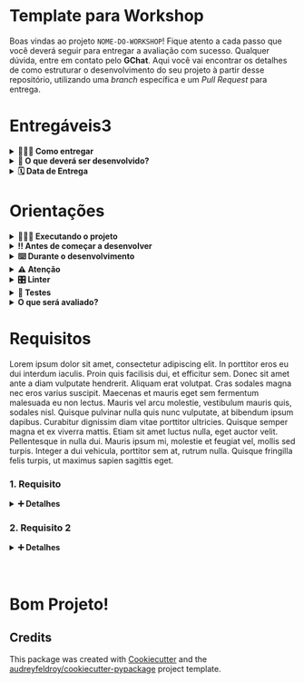 # Template para Workshop
Boas vindas ao projeto `NOME-DO-WORKSHOP`! Fique atento a cada passo que você deverá seguir para entregar a avaliação com sucesso. Qualquer dúvida, entre em contato pelo **GChat**. Aqui você vai encontrar os detalhes de como estruturar o desenvolvimento do seu projeto à partir desse repositório, utilizando uma _branch_ específica e um _Pull Request_ para entrega.

# Entregáveis3
<details>
<summary><b>🤷🏽‍♀️ Como entregar</b></summary>

Para entregar o seu projeto, você deverá fazer um _Pull Request_ neste repositório.
Lembre-se que você pode consultar o conteúdo do workshop de _Git e Github_ sempre que precisar.

Seu _Pull Request_ deverá estar no seguinte formato:
`[Seu Nome e Sobrenome] - Avaliação Workshop NOME-DO-WORKSHOP`

</details>

<details>
<summary><b>📝 O que deverá ser desenvolvido?</b></summary>
Lorem ipsum dolor sit amet, consectetur adipiscing elit. In porttitor eros eu dui interdum iaculis. Proin quis facilisis dui, et efficitur sem. Donec sit amet ante a diam vulputate hendrerit. Aliquam erat volutpat. Cras sodales magna nec eros varius suscipit. Maecenas et mauris eget sem fermentum malesuada eu non lectus. Mauris vel arcu molestie, vestibulum mauris quis, sodales nisl. Quisque pulvinar nulla quis nunc vulputate, at bibendum ipsum dapibus. Curabitur dignissim diam vitae porttitor ultricies. Quisque semper magna et ex viverra mattis. Etiam sit amet luctus nulla, eget auctor velit. Pellentesque in nulla dui. Mauris ipsum mi, molestie et feugiat vel, mollis sed turpis. Integer a dui vehicula, porttitor sem at, rutrum nulla. Quisque fringilla felis turpis, ut maximus sapien sagittis eget.

</details>

<details>
<summary><b>🗓 Data de Entrega</b></summary>

- Este projeto é `INDIVIDUAL`.
- Será `1` turno de desenvolvimento para a entrega.
- A data limite de entrega será divulgada no `Classroom` da turma.
- Commits feitos após o horário de entrega serão desconsiderados.
</details>

# Orientações
<details>
<summary><b>🧑🏽‍🏫 Executando o projeto</b></summary>

Lorem ipsum dolor sit amet, consectetur adipiscing elit. In porttitor eros eu dui interdum iaculis. Proin quis facilisis dui, et efficitur sem. Donec sit amet ante a diam vulputate hendrerit. Aliquam erat volutpat. Cras sodales magna nec eros varius suscipit. Maecenas et mauris eget sem fermentum malesuada eu non lectus. Mauris vel arcu molestie, vestibulum mauris quis, sodales nisl. Quisque pulvinar nulla quis nunc vulputate, at bibendum ipsum dapibus. Curabitur dignissim diam vitae porttitor ultricies. Quisque semper magna et ex viverra mattis. Etiam sit amet luctus nulla, eget auctor velit. Pellentesque in nulla dui. Mauris ipsum mi, molestie et feugiat vel, mollis sed turpis. Integer a dui vehicula, porttitor sem at, rutrum nulla. Quisque fringilla felis turpis, ut maximus sapien sagittis eget.
</details>

<details>
<summary><b>‼️ Antes de começar a desenvolver</b></summary>

1. Clone o repositório.
2. Entre na pasta do repositório que você acabou de clonar.
3. Crie uma `branch` com seu nome e sobrenome, seguindo o padrão `nome-sobrenome`, à partir da `main`.
4. Instale as dependências do projeto com <code>poetry install --all-groups</code>.
5. Faça o commit inicial e suba sua `branch` para o repositório remoto.
6. Crie um _Pull Request_ para a `main` do repositório.

<b>Atenção:</b> **Não** tente dar <code>Merge</code> do seu código na main.

</details>

<details>
<summary><b>⌨️ Durante o desenvolvimento</b></summary>

- Faça _commits_ frequentes das alterações que fizer no seu código. Uma boa métrica é fazer um _commit_ a cada requisito da avaliação que for implementado.
- Lembre-se de sempre, após alguns _commits_, atualizar o repositório remoto com um `git push`.
- Lembre-se de usar **commits semânticos** para deixar seu _Pull Request_ organizado, e criar o hábito.

</details>

<details>
<summary><b>⚠️ Atenção</b></summary>

- O projeto deve ser desenvolvido na ordem dos requisitos.
- Crie os diretórios, arquivos, classes e funções **EXATAMENTE** como estão descritos nos requisitos, caso contrário, os testes irão falhar.

</details>

<details>
<summary><b>🎛 Linter</b></summary>

Utilizaremos o `Ruff` para fazer a análise estática do seu código.

Este projeto já vem com todas as dependências configuradas. Para executar o linter no seu código, basta executar o seguinte comando:
```bash
# Executando o linter
poetry run task lint
```

O `Ruff` irá verificar se o seu código está de acordo com as boas práticas, e apontar caso haja algum erro. Corrija os erros antes de subir o seu código para o repositório remoto.

</details>

<details>
<summary><b>🧪 Testes</b></summary

Para executar os testes localmente, basta executar o comando:
```bash
# Executando os testes
poetry run task test
```
O `pytest` irá executar todos os testes do projeto, e mostrar o resultado no terminal. Caso algum teste falhe, verifique o erro e corrija o seu código.

<b>⚠️ IMPORTANTE:</b> Não altere ou apague os testes, eles são a base para garantir que o seu código está funcionando corretamente. Caso algum teste falhe, verifique o seu código e faça as correções necessárias.

</details>

<details>
<summary><b>O que será avaliado?</b></summary>

A execução correta dos testes garante que seu código está funcionando corretamente. Além disso, para definir sua nota, levaremos em consideração os seguintes pontos:

- Organização do código
- Clareza e legibilidade do código
- Uso correto do `RESULTADO-DO-WORKSHOP`
- Adequação às boas práticas e regras de estilo

É importante lembrar que caso seja percebido uma cópia de código, seja de outro residente ou de ferramentas de IA como `ChatGPT`, `Copilot`, `Gemini`, `Deepseek`, entre outros, a avaliação será zerada. A intenção dessa avaliação é que você demonstre o que aprendeu durante o workshop, e não apenas reproduza um código que não entende. Qualquer dúvida, siga os passos:

1. Leia a mensagem de erro do terminal e tente entender o que ela está sinalizando.
2. Revise o conteúdo das aulas do _workshop_.
3. Busque na documentação oficial do `ALVO-DO-WORKSHOP`.
4. Pergunte ao instrutor do workshop.

</details>


# Requisitos

Lorem ipsum dolor sit amet, consectetur adipiscing elit. In porttitor eros eu dui interdum iaculis. Proin quis facilisis dui, et efficitur sem. Donec sit amet ante a diam vulputate hendrerit. Aliquam erat volutpat. Cras sodales magna nec eros varius suscipit. Maecenas et mauris eget sem fermentum malesuada eu non lectus. Mauris vel arcu molestie, vestibulum mauris quis, sodales nisl. Quisque pulvinar nulla quis nunc vulputate, at bibendum ipsum dapibus. Curabitur dignissim diam vitae porttitor ultricies. Quisque semper magna et ex viverra mattis. Etiam sit amet luctus nulla, eget auctor velit. Pellentesque in nulla dui. Mauris ipsum mi, molestie et feugiat vel, mollis sed turpis. Integer a dui vehicula, porttitor sem at, rutrum nulla. Quisque fringilla felis turpis, ut maximus sapien sagittis eget.

### 1. Requisito 
<details>
<summary><strong>➕ Detalhes </strong></summary>
Lorem ipsum dolor sit amet, consectetur adipiscing elit. In porttitor eros eu dui interdum iaculis. Proin quis facilisis dui, et efficitur sem. Donec sit amet ante a diam vulputate hendrerit. Aliquam erat volutpat. Cras sodales magna nec eros varius suscipit. Maecenas et mauris eget sem fermentum malesuada eu non lectus. Mauris vel arcu molestie, vestibulum mauris quis, sodales nisl. Quisque pulvinar nulla quis nunc vulputate, at bibendum ipsum dapibus. Curabitur dignissim diam vitae porttitor ultricies. Quisque semper magna et ex viverra mattis. Etiam sit amet luctus nulla, eget auctor velit. Pellentesque in nulla dui. Mauris ipsum mi, molestie et feugiat vel, mollis sed turpis. Integer a dui vehicula, porttitor sem at, rutrum nulla. Quisque fringilla felis turpis, ut maximus sapien sagittis eget.

</details>

### 2. Requisito 2
<details>
<summary><strong>➕ Detalhes </strong></summary>
Lorem ipsum dolor sit amet, consectetur adipiscing elit. In porttitor eros eu dui interdum iaculis. Proin quis facilisis dui, et efficitur sem. Donec sit amet ante a diam vulputate hendrerit. Aliquam erat volutpat. Cras sodales magna nec eros varius suscipit. Maecenas et mauris eget sem fermentum malesuada eu non lectus. Mauris vel arcu molestie, vestibulum mauris quis, sodales nisl. Quisque pulvinar nulla quis nunc vulputate, at bibendum ipsum dapibus. Curabitur dignissim diam vitae porttitor ultricies. Quisque semper magna et ex viverra mattis. Etiam sit amet luctus nulla, eget auctor velit. Pellentesque in nulla dui. Mauris ipsum mi, molestie et feugiat vel, mollis sed turpis. Integer a dui vehicula, porttitor sem at, rutrum nulla. Quisque fringilla felis turpis, ut maximus sapien sagittis eget.

</details>

<br/>
<br/>

# Bom Projeto!

## Credits

This package was created with [Cookiecutter](https://github.com/audreyfeldroy/cookiecutter) and the [audreyfeldroy/cookiecutter-pypackage](https://github.com/audreyfeldroy/cookiecutter-pypackage) project template.
